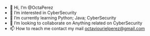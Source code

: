 - 👋 Hi, I’m @OctaPerez
- 👀 I’m interested in CyberSecurity
- 🌱 I’m currently learning Python; Java; CyberSecurity
- 💞️ I’m looking to collaborate on Anything related on CyberSecurity
- 📫 How to reach me contact my mail octaviourielperez@gmail.com

<!---
OctaPerez/OctaPerez is a ✨ special ✨ repository because its `README.md` (this file) appears on your GitHub profile.
You can click the Preview link to take a look at your changes.
--->
